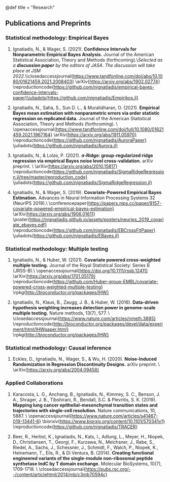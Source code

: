 @def title = "Research"



## Publications and Preprints

### Statistical methodology: Empirical Bayes

1) Ignatiadis, N., & Wager, S. (2021). **Confidence Intervals for Nonparametric Empirical Bayes Analysis.** Journal of the American Statistical Association, Theory and Methods (forthcoming).\\*Selected as a **discussion paper** by the editors of JASA. The discussion will take place at JSM 2022.*\\\closedaccessjournal{https://www.tandfonline.com/doi/abs/10.1080/01621459.2021.2008403} \arXiv{https://arxiv.org/abs/1902.02774} \reproductioncode{https://github.com/nignatiadis/empirical-bayes-confidence-intervals-paper}\juliadots{https://github.com/nignatiadis/Empirikos.jl}


2) Ignatiadis, N., Saha, S., Sun D. L., & Muralidharan, O. (2021).  **Empirical Bayes mean estimation with nonparametric errors via order statistic regression on replicated data.**  Journal of the American Statistical Association, Theory and Methods (forthcoming). \\ \openaccessjournal{https://www.tandfonline.com/doi/full/10.1080/01621459.2021.1967164} \arXiv{https://arxiv.org/abs/1911.05970} \reproductioncode{https://github.com/nignatiadis/AuroraPaper} \juliadots{https://github.com/nignatiadis/Aurora.jl}


3) Ignatiadis, N., & Lolas, P. (2021). **σ-Ridge: group-regularized ridge regression via empirical Bayes noise level cross-validation.** arXiv preprint. \\ \arXiv{https://arxiv.org/abs/2010.15817} \reproductioncode{https://github.com/nignatiadis/SigmaRidgeRegression.jl/tree/master/reproduction_code} \juliadots{https://github.com/nignatiadis/SigmaRidgeRegression.jl}


4) Ignatiadis, N., & Wager, S. (2019). **Covariate-Powered Empirical Bayes Estimation.** Advances in Neural Information Processing Systems 32 (NeurIPS 2019).\\  \conferencepaper{https://papers.nips.cc/paper/9157-covariate-powered-empirical-bayes-estimation} \arXiv{https://arxiv.org/abs/1906.01611} \poster{https://nignatiadis.github.io/assets/posters/neurips_2019_covariate_ebayes.pdf} \reproductioncode{https://github.com/nignatiadis/EBCrossFitPaper} \juliadots{https://github.com/nignatiadis/EBayes.jl}

### Statistical methodology: Multiple testing

1) Ignatiadis, N., & Huber, W. (2021). **Covariate powered cross-weighted multiple testing.** Journal of the Royal Statistical Society: Series B (JRSS-B).\\ \openaccessjournal{https://doi.org/10.1111/rssb.12411}  \arXiv{https://arxiv.org/abs/1701.05179} \reproductioncode{https://github.com/Huber-group-EMBL/covariate-powered-cross-weighted-multiple-testing} \rpkg{http://bioconductor.org/packages/IHW}

2) Ignatiadis, N., Klaus, B., Zaugg, J. B., & Huber, W. (2016). **Data-driven hypothesis weighting increases detection power in genome-scale multiple testing.** Nature methods, 13(7), 577. \\ \closedaccessjournal{https://www.nature.com/articles/nmeth.3885} \reproductioncode{http://bioconductor.org/packages/devel/data/experiment/html/IHWpaper.html} \rpkg{http://bioconductor.org/packages/IHW}

### Statistical methodology: Causal inference

1) Eckles, D., Ignatiadis, N., Wager, S., & Wu, H. (2020). **Noise-Induced Randomization in Regression Discontinuity Designs.** arXiv preprint. \\ \arXiv{https://arxiv.org/abs/2004.09458}

### Applied Collaborations

1) Karacosta, L. G., Anchang, B., Ignatiadis, N., Kimmey, S. C., Benson, J. A., Shrager, J. B., Tibshirani, R., Bendall, S.C. & Plevritis, S. K. (2019). **Mapping lung cancer epithelial-mesenchymal transition states and trajectories with single-cell resolution.** Nature communications, 10, 5887. \\ \openaccessjournal{https://www.nature.com/articles/s41467-019-13441-6} \biorxiv{https://www.biorxiv.org/content/10.1101/570341v1} \reproductioncode{https://github.com/nignatiadis/TRACER}

2) Beer, R., Herbst, K., Ignatiadis, N., Kats, I., Adlung, L., Meyer, H., Niopek, D., Christiansen, T., Georgi, F., Kurzawa, N., Meichsner, J., Rabe, S., Riedel, A., Sachs, J., Schessner, J., Schmidt, F., Walch, P., Niopek, K.,  Heinemann, T., Eils, R., & Di Ventura, B. (2014). **Creating functional engineered variants of the single-module non-ribosomal peptide synthetase IndC by T domain exchange.** Molecular BioSystems, 10(7), 1709-1718. \\ \closedaccessjournal{https://pubs.rsc.org/--/content/articlehtml/2014/mb/c3mb70594c}




